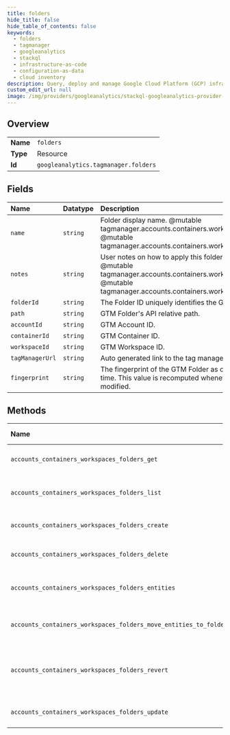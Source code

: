 ```yaml
---
title: folders
hide_title: false
hide_table_of_contents: false
keywords:
  - folders
  - tagmanager
  - googleanalytics    
  - stackql
  - infrastructure-as-code
  - configuration-as-data
  - cloud inventory
description: Query, deploy and manage Google Cloud Platform (GCP) infrastructure and resources using SQL
custom_edit_url: null
image: /img/providers/googleanalytics/stackql-googleanalytics-provider-featured-image.png
---
```

  
    

## Overview
<table><tbody>
<tr><td><b>Name</b></td><td><code>folders</code></td></tr>
<tr><td><b>Type</b></td><td>Resource</td></tr>
<tr><td><b>Id</b></td><td><code>googleanalytics.tagmanager.folders</code></td></tr>
</tbody></table>

## Fields
| Name | Datatype | Description |
|:-----|:---------|:------------|
| `name` | `string` | Folder display name. @mutable tagmanager.accounts.containers.workspaces.folders.create @mutable tagmanager.accounts.containers.workspaces.folders.update |
| `notes` | `string` | User notes on how to apply this folder in the container. @mutable tagmanager.accounts.containers.workspaces.folders.create @mutable tagmanager.accounts.containers.workspaces.folders.update |
| `folderId` | `string` | The Folder ID uniquely identifies the GTM Folder. |
| `path` | `string` | GTM Folder's API relative path. |
| `accountId` | `string` | GTM Account ID. |
| `containerId` | `string` | GTM Container ID. |
| `workspaceId` | `string` | GTM Workspace ID. |
| `tagManagerUrl` | `string` | Auto generated link to the tag manager UI |
| `fingerprint` | `string` | The fingerprint of the GTM Folder as computed at storage time. This value is recomputed whenever the folder is modified. |
## Methods
| Name | Accessible by | Required Params | Description |
|:-----|:--------------|:----------------|:------------|
| `accounts_containers_workspaces_folders_get` | `SELECT` | `accountsId, containersId, foldersId, workspacesId` | Gets a GTM Folder. |
| `accounts_containers_workspaces_folders_list` | `SELECT` | `accountsId, containersId, workspacesId` | Lists all GTM Folders of a Container. |
| `accounts_containers_workspaces_folders_create` | `INSERT` | `accountsId, containersId, workspacesId` | Creates a GTM Folder. |
| `accounts_containers_workspaces_folders_delete` | `DELETE` | `accountsId, containersId, foldersId, workspacesId` | Deletes a GTM Folder. |
| `accounts_containers_workspaces_folders_entities` | `EXEC` | `accountsId, containersId, foldersId, workspacesId` | List all entities in a GTM Folder. |
| `accounts_containers_workspaces_folders_move_entities_to_folder` | `EXEC` | `accountsId, containersId, foldersId, workspacesId` | Moves entities to a GTM Folder. |
| `accounts_containers_workspaces_folders_revert` | `EXEC` | `accountsId, containersId, foldersId, workspacesId` | Reverts changes to a GTM Folder in a GTM Workspace. |
| `accounts_containers_workspaces_folders_update` | `EXEC` | `accountsId, containersId, foldersId, workspacesId` | Updates a GTM Folder. |
